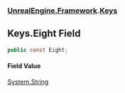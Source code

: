 ### [UnrealEngine.Framework](./UnrealEngine-Framework.md 'UnrealEngine.Framework').[Keys](./Keys.md 'UnrealEngine.Framework.Keys')
## Keys.Eight Field
  
```csharp
public const Eight;
```
#### Field Value
[System.String](https://docs.microsoft.com/en-us/dotnet/api/System.String 'System.String')  
